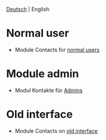 <!-- TITLE: Module Contacts -->
<!-- SUBTITLE: Modul for persons, companies, organisational units etc.-->

[Deutsch](/de/modules/contacts) | English
# Normal user
* Module Contacts for [normal users](/en/modules/contacts/user)
# Module admin 
* Modul Kontakte für [Admins](/en/modules/contacts/admin)
# Old interface
* Module Contacts on [old interface](/en/modules/contacts/qooxdoo)